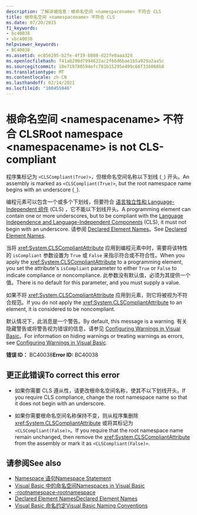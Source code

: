 ```yaml
---
description: 了解详细信息：根命名空间 <namespacename> 不符合 CLS
title: 根命名空间 <namespacename> 不符合 CLS
ms.date: 07/20/2015
f1_keywords:
- bc40038
- vbc40038
helpviewer_keywords:
- BC40038
ms.assetid: ec850295-b2fe-4f19-b808-d22fe0aaa32d
ms.openlocfilehash: f41a8290d7994622ac2f66d6bae1b5a929a2aa5c
ms.sourcegitcommit: 10e719780594efc781b15295e499c66f316068b8
ms.translationtype: MT
ms.contentlocale: zh-CN
ms.lasthandoff: 02/14/2021
ms.locfileid: "100455946"
---
```

# <a name="root-namespace-namespacename-is-not-cls-compliant"></a><span data-ttu-id="9a1f3-103">根命名空间 \<namespacename> 不符合 CLS</span><span class="sxs-lookup"><span data-stu-id="9a1f3-103">Root namespace \<namespacename> is not CLS-compliant</span></span>

<span data-ttu-id="9a1f3-104">程序集标记为 `<CLSCompliant(True)>`，但根命名空间名称以下划线 (`_`) 开头。</span><span class="sxs-lookup"><span data-stu-id="9a1f3-104">An assembly is marked as `<CLSCompliant(True)>`, but the root namespace name begins with an underscore (`_`).</span></span>  
  
 <span data-ttu-id="9a1f3-105">编程元素可以包含一个或多个下划线，但要符合 [语言独立性和 Language-Independent 组件](../../standard/language-independence-and-language-independent-components.md) (CLS) ，它不能以下划线开头。</span><span class="sxs-lookup"><span data-stu-id="9a1f3-105">A programming element can contain one or more underscores, but to be compliant with the [Language Independence and Language-Independent Components](../../standard/language-independence-and-language-independent-components.md) (CLS), it must not begin with an underscore.</span></span> <span data-ttu-id="9a1f3-106">请参阅 [Declared Element Names](../programming-guide/language-features/declared-elements/declared-element-names.md)。</span><span class="sxs-lookup"><span data-stu-id="9a1f3-106">See [Declared Element Names](../programming-guide/language-features/declared-elements/declared-element-names.md).</span></span>  
  
 <span data-ttu-id="9a1f3-107">当将 <xref:System.CLSCompliantAttribute> 应用到编程元素中时，需要将该特性的 `isCompliant` 参数设置为 `True` 或 `False` 来指示符合或不符合性。</span><span class="sxs-lookup"><span data-stu-id="9a1f3-107">When you apply the <xref:System.CLSCompliantAttribute> to a programming element, you set the attribute's `isCompliant` parameter to either `True` or `False` to indicate compliance or noncompliance.</span></span> <span data-ttu-id="9a1f3-108">此参数没有默认值，必须为其提供一个值。</span><span class="sxs-lookup"><span data-stu-id="9a1f3-108">There is no default for this parameter, and you must supply a value.</span></span>  
  
 <span data-ttu-id="9a1f3-109">如果不将 <xref:System.CLSCompliantAttribute> 应用到元素，则它将被视为不符合规范。</span><span class="sxs-lookup"><span data-stu-id="9a1f3-109">If you do not apply the <xref:System.CLSCompliantAttribute> to an element, it is considered to be noncompliant.</span></span>  
  
 <span data-ttu-id="9a1f3-110">默认情况下，此消息是一个警告。</span><span class="sxs-lookup"><span data-stu-id="9a1f3-110">By default, this message is a warning.</span></span> <span data-ttu-id="9a1f3-111">有关隐藏警告或将警告视为错误的信息，请参见 [Configuring Warnings in Visual Basic](/visualstudio/ide/configuring-warnings-in-visual-basic)。</span><span class="sxs-lookup"><span data-stu-id="9a1f3-111">For information on hiding warnings or treating warnings as errors, see [Configuring Warnings in Visual Basic](/visualstudio/ide/configuring-warnings-in-visual-basic).</span></span>  
  
 <span data-ttu-id="9a1f3-112">**错误 ID：** BC40038</span><span class="sxs-lookup"><span data-stu-id="9a1f3-112">**Error ID:** BC40038</span></span>  
  
## <a name="to-correct-this-error"></a><span data-ttu-id="9a1f3-113">更正此错误</span><span class="sxs-lookup"><span data-stu-id="9a1f3-113">To correct this error</span></span>  
  
- <span data-ttu-id="9a1f3-114">如果你需要 CLS 遵从性，请更改根命名空间名称，使其不以下划线开头。</span><span class="sxs-lookup"><span data-stu-id="9a1f3-114">If you require CLS compliance, change the root namespace name so that it does not begin with an underscore.</span></span>  
  
- <span data-ttu-id="9a1f3-115">如果你需要根命名空间名称保持不变，则从程序集删除 <xref:System.CLSCompliantAttribute> 或将其标记为 `<CLSCompliant(False)>`。</span><span class="sxs-lookup"><span data-stu-id="9a1f3-115">If you require that the root namespace name remain unchanged, then remove the <xref:System.CLSCompliantAttribute> from the assembly or mark it as `<CLSCompliant(False)>`.</span></span>  
  
## <a name="see-also"></a><span data-ttu-id="9a1f3-116">请参阅</span><span class="sxs-lookup"><span data-stu-id="9a1f3-116">See also</span></span>

- [<span data-ttu-id="9a1f3-117">Namespace 语句</span><span class="sxs-lookup"><span data-stu-id="9a1f3-117">Namespace Statement</span></span>](../language-reference/statements/namespace-statement.md)
- [<span data-ttu-id="9a1f3-118">Visual Basic 中的命名空间</span><span class="sxs-lookup"><span data-stu-id="9a1f3-118">Namespaces in Visual Basic</span></span>](../programming-guide/program-structure/namespaces.md)
- [<span data-ttu-id="9a1f3-119">-rootnamespace</span><span class="sxs-lookup"><span data-stu-id="9a1f3-119">-rootnamespace</span></span>](../reference/command-line-compiler/rootnamespace.md)
- [<span data-ttu-id="9a1f3-120">Declared Element Names</span><span class="sxs-lookup"><span data-stu-id="9a1f3-120">Declared Element Names</span></span>](../programming-guide/language-features/declared-elements/declared-element-names.md)
- [<span data-ttu-id="9a1f3-121">Visual Basic 命名约定</span><span class="sxs-lookup"><span data-stu-id="9a1f3-121">Visual Basic Naming Conventions</span></span>](../programming-guide/program-structure/naming-conventions.md)
